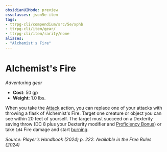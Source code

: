 ```yaml
---
obsidianUIMode: preview
cssclasses: json5e-item
tags:
- ttrpg-cli/compendium/src/5e/xphb
- ttrpg-cli/item/gear/
- ttrpg-cli/item/rarity/none
aliases: 
- "Alchemist's Fire"
---
```

# Alchemist's Fire
*Adventuring gear*  


- **Cost**: 50 gp
- **Weight**: 1.0 lbs.

When you take the [Attack](3-Mechanics/CLI/rules/actions.md#Attack) action, you can replace one of your attacks with throwing a flask of Alchemist's Fire. Target one creature or object you can see within 20 feet of yourself. The target must succeed on a Dexterity saving throw (DC 8 plus your Dexterity modifier and [Proficiency Bonus](3-Mechanics/CLI/rules/variant-rules/proficiency-xphb.md)) or take `1d4` Fire damage and start [burning](3-Mechanics/CLI/traps-hazards/burning-xphb.md).

*Source: Player's Handbook (2024) p. 222. Available in the Free Rules (2024)*